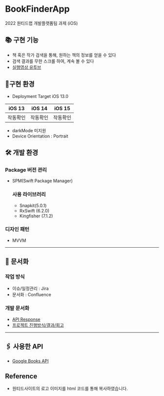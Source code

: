 # BookFinderApp
2022 원티드랩 개발플랫폼팀 과제 (iOS)

## 📚 구현 기능
- 책 혹은 작가 검색을 통해, 원하는 책의 정보를 얻을 수 있다
- 검색 결과를 무한 스크롤 하여, 계속 볼 수 있다
- [실행영상 유투브](https://youtu.be/YZweuStMRSc)

## 📱구현 환경
- Deployment Target iOS 13.0

iOS 13|iOS 14|iOS 15
---|---|---
작동확인|작동확인|작동확인

- darkMode 미지원
- Device Orientation : Portrait

## 🛠 개발 환경
### Package 버전 관리
- SPM(Swift Package Manager)
  ### 사용 라이브러리
    - Snapkit(5.0.1)
    - RxSwift (6.2.0)
    - Kingfisher (7.1.2)
    
### 디자인 패턴
- MVVM

---
## 📝 문서화
### 작업 방식
- 이슈/일정관리 : Jira 
- 문서화 : Confluence

### 개발 문서화
- [API Response](https://miori.atlassian.net/l/c/5AMx7qwH)
- [프로젝트 진행방식/결과/회고](https://miori.atlassian.net/l/c/T9dc4WnW)


---
## 🖇 사용한 API
- [Google Books API](https://developers.google.com/books/docs/overview)

## Reference
- 원티드사이트의 로고 이미지를 html 코드를 통해 복사하였습니다.
